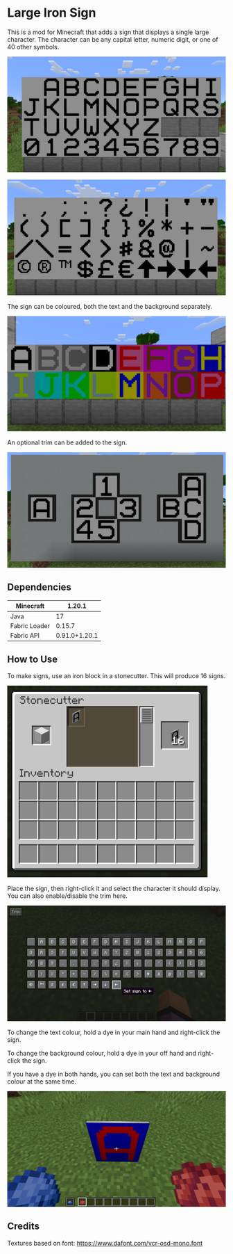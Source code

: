 # Large Iron Sign

This is a mod for Minecraft that adds a sign that displays a single large character. The character can be any capital letter, numeric digit, or one of 40 other symbols.

![All symbols](screenshots/alphanumeric.png)

![All symbols](screenshots/othersymbols.png)

The sign can be coloured, both the text and the background separately.

![All colours](screenshots/colours.png)

An optional trim can be added to the sign.

![All colours](screenshots/trim.png)


## Dependencies

| Minecraft     | 1.20.1        |
| ------------- | ------------- |
| Java          | 17            |
| Fabric Loader | 0.15.7        |
| Fabric API    | 0.91.0+1.20.1 |


## How to Use

To make signs, use an iron block in a stonecutter. This will produce 16 signs.

![How to make sign](screenshots/making.png)

Place the sign, then right-click it and select the character it should display. You can also enable/disable the trim here.

![How to select character](screenshots/selection.png)

To change the text colour, hold a dye in your main hand and right-click the sign.

To change the background colour, hold a dye in your off hand and right-click the sign.

If you have a dye in both hands, you can set both the text and background colour at the same time.

![How to dye the sign](screenshots/colouring.png)


## Credits

Textures based on font: https://www.dafont.com/vcr-osd-mono.font
